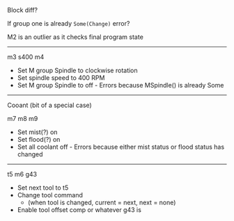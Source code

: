 Block diff?

If group one is already `Some(Change)` error?

M2 is an outlier as it checks final program state

---

m3 s400 m4

- Set M group Spindle to clockwise rotation
- Set spindle speed to 400 RPM
- Set M group Spindle to off - Errors because MSpindle() is already Some

---

Cooant (bit of a special case)

m7 m8 m9

- Set mist(?) on
- Set flood(?) on
- Set all coolant off - Errors because either mist status or flood status has changed

---

t5 m6 g43

- Set next tool to t5
- Change tool command
  - (when tool is changed, current = next, next = none)
- Enable tool offset comp or whatever g43 is
